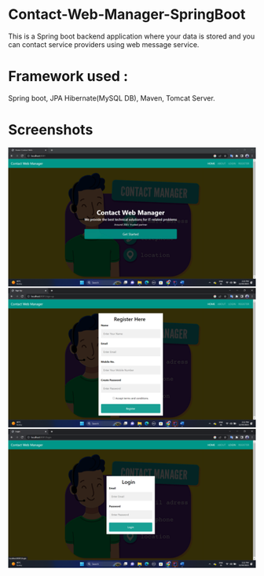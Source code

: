 # Contact-Web-Manager-SpringBoot
This is a Spring boot backend application where your data is stored and you can contact service providers using web message service.

# Framework used :
Spring boot, JPA Hibernate(MySQL DB), Maven, Tomcat Server.

# Screenshots
![image](https://github.com/sonu7524/Contact-Web-Manager-SpringBoot/blob/master/Screenshot%20(19).png)
![image](https://github.com/sonu7524/Contact-Web-Manager-SpringBoot/blob/master/Screenshot%20(20).png)
![image](https://github.com/sonu7524/Contact-Web-Manager-SpringBoot/blob/master/Screenshot%20(21).png)
